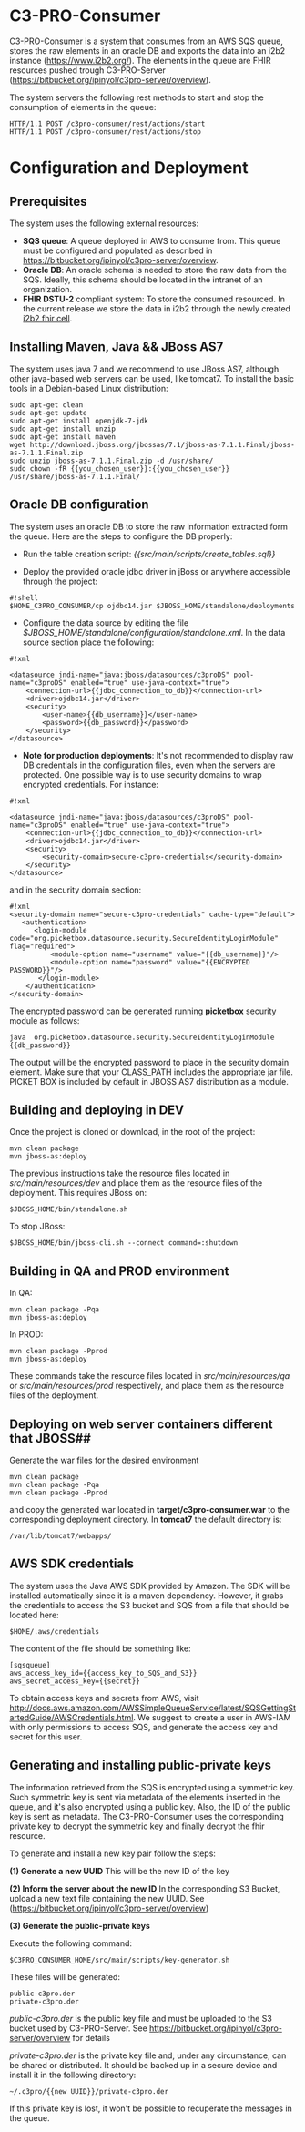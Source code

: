 # C3-PRO-Consumer #

C3-PRO-Consumer is a system that consumes from an AWS SQS queue, stores the raw elements in an oracle DB and exports the data into an i2b2 instance (https://www.i2b2.org/). The elements in the queue are FHIR resources pushed trough C3-PRO-Server (https://bitbucket.org/ipinyol/c3pro-server/overview).

The system servers the following rest methods to start and stop the consumption of elements in the queue:

    HTTP/1.1 POST /c3pro-consumer/rest/actions/start
    HTTP/1.1 POST /c3pro-consumer/rest/actions/stop

# Configuration and Deployment #

## Prerequisites ##

The system uses the following external resources:

* **SQS queue**: A queue deployed in AWS to consume from. This queue must be configured and populated as described in https://bitbucket.org/ipinyol/c3pro-server/overview.
* **Oracle DB**: An oracle schema is needed to store the raw data from the SQS. Ideally, this schema should be located in the intranet of an organization.
* **FHIR DSTU-2** compliant system: To store the consumed resourced. In the current release we store the data in i2b2 through the newly created [i2b2 fhir cell](https://bitbucket.org/ihlchip/fhir-i2b2-cell).

## Installing Maven, Java && JBoss AS7 ##

The system uses java 7 and we recommend to use JBoss AS7, although other java-based web servers can be used, like tomcat7. To install the basic tools in a Debian-based Linux distribution:

    sudo apt-get clean
    sudo apt-get update
    sudo apt-get install openjdk-7-jdk
    sudo apt-get install unzip
    sudo apt-get install maven
    wget http://download.jboss.org/jbossas/7.1/jboss-as-7.1.1.Final/jboss-as-7.1.1.Final.zip
    sudo unzip jboss-as-7.1.1.Final.zip -d /usr/share/
    sudo chown -fR {{you_chosen_user}}:{{you_chosen_user}} /usr/share/jboss-as-7.1.1.Final/

## Oracle DB configuration ##

The system uses an oracle DB to store the raw information extracted form the queue. Here are the steps to configure the DB properly:

* Run the table creation script: *{{src/main/scripts/create_tables.sql}}*

* Deploy the provided oracle jdbc driver in jBoss or anywhere accessible through the project:

```
#!shell
$HOME_C3PRO_CONSUMER/cp ojdbc14.jar $JBOSS_HOME/standalone/deployments
```

* Configure the data source by editing the file *$JBOSS_HOME/standalone/configuration/standalone.xml*. In the data source section place the following:

```
#!xml

<datasource jndi-name="java:jboss/datasources/c3proDS" pool-name="c3proDS" enabled="true" use-java-context="true">
    <connection-url>{{jdbc_connection_to_db}}</connection-url>
    <driver>ojdbc14.jar</driver>
    <security>
        <user-name>{{db_username}}</user-name>
        <password>{{db_password}}</password>
    </security>
</datasource>
```

* **Note for production deployments**: It's not recommended to display raw DB credentials in the configuration files, even when the servers are protected. One possible way is to use security domains to wrap encrypted credentials. For instance:
  
```
#!xml

<datasource jndi-name="java:jboss/datasources/c3proDS" pool-name="c3proDS" enabled="true" use-java-context="true">
    <connection-url>{{jdbc_connection_to_db}}</connection-url>
    <driver>ojdbc14.jar</driver>
    <security>
        <security-domain>secure-c3pro-credentials</security-domain>
    </security>
</datasource>
```

and in the security domain section:

```
#!xml
<security-domain name="secure-c3pro-credentials" cache-type="default">
   <authentication>
      <login-module code="org.picketbox.datasource.security.SecureIdentityLoginModule" flag="required">
          <module-option name="username" value="{{db_username}}"/>
          <module-option name="password" value="{{ENCRYPTED PASSWORD}}"/>
       </login-module>
    </authentication>
</security-domain>
```

The encrypted password can be generated running **picketbox** security module as follows:

    java  org.picketbox.datasource.security.SecureIdentityLoginModule {{db_password}}

The output will be the encrypted password to place in the security domain element. Make sure that your CLASS_PATH includes the appropriate jar file. PICKET BOX is included by default in JBOSS AS7 distribution as a module. 
 
## Building and deploying in DEV ##

Once the project is cloned or download, in the root of the project:

    mvn clean package
    mvn jboss-as:deploy

The previous instructions take the resource files located in *src/main/resources/dev* and place them as the resource files of the deployment. This requires JBoss on:

    $JBOSS_HOME/bin/standalone.sh

To stop JBoss:

    $JBOSS_HOME/bin/jboss-cli.sh --connect command=:shutdown


## Building in QA and PROD environment ##

In QA:

    mvn clean package -Pqa
    mvn jboss-as:deploy

In PROD:

    mvn clean package -Pprod
    mvn jboss-as:deploy

These commands take the resource files located in *src/main/resources/qa* or *src/main/resources/prod* respectively, and place them as the resource files of the deployment.

## Deploying on web server containers different that JBOSS##

Generate the war files for the desired environment

    mvn clean package
    mvn clean package -Pqa
    mvn clean package -Pprod

and copy the generated war located in **target/c3pro-consumer.war** to the corresponding deployment directory. In **tomcat7** the default directory is:

    /var/lib/tomcat7/webapps/

## AWS SDK credentials ##

The system uses the Java AWS SDK provided by Amazon. The SDK will be installed automatically since it is a maven dependency. However, it grabs the credentials to access the S3 bucket and SQS from a file that should be located here:

    $HOME/.aws/credentials

The content of the file should be something like:

    [sqsqueue]
    aws_access_key_id={{access_key_to_SQS_and_S3}}
    aws_secret_access_key={{secret}}

To obtain access keys and secrets from AWS, visit http://docs.aws.amazon.com/AWSSimpleQueueService/latest/SQSGettingStartedGuide/AWSCredentials.html. We suggest to create a user in AWS-IAM with only permissions to access SQS, and generate the access key and secret for this user.

## Generating and installing public-private keys ##

The information retrieved from the SQS is encrypted using a symmetric key. Such symmetric key is sent via metadata of the elements inserted in the queue, and it's also encrypted using a public key. Also, the ID of the public key is sent as metadata. The C3-PRO-Consumer uses the corresponding private key to decrypt the symmetric key and finally decrypt the fhir resource. 

To generate and install a new key pair follow the steps:

**(1) Generate a new UUID** 
This will be the new ID of the key

**(2) Inform the server about the new ID** 
In the corresponding S3 Bucket, upload a new text file containing the new UUID. See (https://bitbucket.org/ipinyol/c3pro-server/overview)

**(3) Generate the public-private keys**

Execute the following command:

    $C3PRO_CONSUMER_HOME/src/main/scripts/key-generator.sh

These files will be generated:

    public-c3pro.der
    private-c3pro.der

*public-c3pro.der* is the public key file and must be uploaded to the S3 bucket used by C3-PRO-Server. See https://bitbucket.org/ipinyol/c3pro-server/overview for details

*private-c3pro.der* is the private key file and, under any circumstance, can be shared or distributed. It should be backed up in a secure device and install it in the following directory:

    ~/.c3pro/{{new UUID}}/private-c3pro.der

If this private key is lost, it won't be possible to recuperate the messages in the queue.